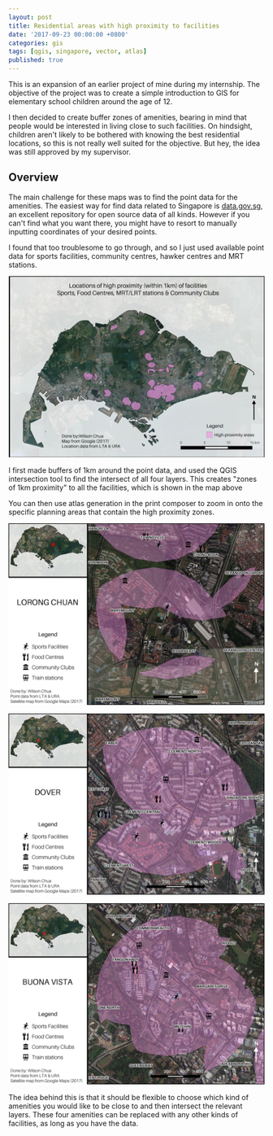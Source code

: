```yaml
---
layout: post
title: Residential areas with high proximity to facilities
date: '2017-09-23 00:00:00 +0800'
categories: gis
tags: [qgis, singapore, vector, atlas]
published: true
---
```

This is an expansion of an earlier project of mine during my internship. The objective of the project was to create a simple introduction to GIS for elementary school children around the age of 12.

<!--excerpt-->

I then decided to create buffer zones of amenities, bearing in mind that people would be interested in living close to such facilities. On hindsight, children aren't likely to be bothered with knowing the best residential locations, so this is not really well suited for the objective. But hey, the idea was still approved by my supervisor.

## Overview

The main challenge for these maps was to find the point data for the amenities. The easiest way for find data related to Singapore is [data.gov.sg](https://data.gov.sg/), an excellent repository for open source data of all kinds. However if you can't find what you want there, you might have to resort to manually inputting coordinates of your desired points.

I found that too troublesome to go through, and so I just used available point data for sports facilities, community centres, hawker centres and MRT stations.

![Overview](/assets/2017-09-23-Residential_areas_with_high_proximity_to_Facilities/Overview.jpeg "Overview")

I first made buffers of 1km around the point data, and used the QGIS intersection tool to find the intersect of all four layers. This creates "zones of 1km proximity" to all the facilities, which is shown in the map above

You can then use atlas generation in the print composer to zoom in onto the specific planning areas that contain the high proximity zones.

![Lorong Chuan Planning Zone](/assets/2017-09-23-Residential_areas_with_high_proximity_to_Facilities/Atlas_LorongChuan.jpg "Lorong Chuan Planning Zone")

![Dover Planning Zone](/assets/2017-09-23-Residential_areas_with_high_proximity_to_Facilities/Atlas_Dover.jpg "Dover Planning Zone")

![Buona Vista Planning Zone](/assets/2017-09-23-Residential_areas_with_high_proximity_to_Facilities/Atlas_BuonaVista.jpg "Buona Vista Planning Zone")

The idea behind this is that it should be flexible to choose which kind of amenities you would like to be close to and then intersect the relevant layers. These four amenities can be replaced with any other kinds of facilities, as long as you have the data.
